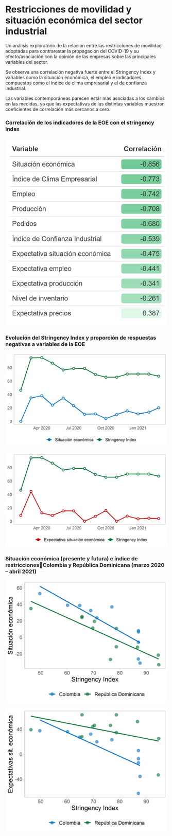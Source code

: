 # Restricciones de movilidad y situación económica del sector industrial

Un análisis exploratorio de la relación entre las restricciones de movilidad adoptadas para contrarestar la propagación del COVID-19 y su efecto/asociación con la opinión de las empresas sobre las principales variables del sector.

Se observa una correlación negativa fuerte entre el Stringency Index y variables como la situación económica, el empleo e indicadores compuestos como el índice de clima empresarial y el de confianza industrial. 

Las variables contemporáneas parecen estár más asociadas a los cambios en las medidas, ya que las expectativas de las distintas variables muestran coeficientes de correlación más cercanos a cero.

### Correlación de los indicadores de la EOE con el stringency index
![](graficos/correlacion_variables_eoe_stringency.png)

### Evolución del Stringency Index y proporción de respuestas negativas a variables de la EOE
![](graficos/stringency_sit_econ.png)

![](graficos/stringency_exp_sit_econ.png)

### Situación económica (presente y futura) e índice de restriccionesColombia y República Dominicana (marzo 2020 – abril 2021) 

![](graficos/stringency_sit_econ_colombia_rd.png)

![](graficos/stringency_sit_econ_exp_colombia_rd.png)
